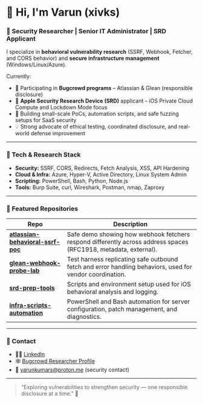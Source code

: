 # 👋 Hi, I'm Varun (xivks)

### 🧠 Security Researcher | Senior IT Administrator | SRD Applicant

I specialize in **behavioral vulnerability research** (SSRF, Webhook, Fetcher, and CORS behavior) and **secure infrastructure management** (Windows/Linux/Azure).

Currently:
- 🧩 Participating in **Bugcrowd programs** – Atlassian & Glean (responsible disclosure)
- 🍏 **Apple Security Research Device (SRD)** applicant – iOS Private Cloud Compute and Lockdown Mode focus
- 🔬 Building small-scale PoCs, automation scripts, and safe fuzzing setups for SaaS security
- 💡 Strong advocate of ethical testing, coordinated disclosure, and real-world defense improvement

---

### 🧰 Tech & Research Stack
- **Security:** SSRF, CORS, Redirects, Fetch Analysis, XSS, API Hardening  
- **Cloud & Infra:** Azure, Hyper-V, Active Directory, Linux System Admin  
- **Scripting:** PowerShell, Bash, Python, Node.js  
- **Tools:** Burp Suite, curl, Wireshark, Postman, nmap, Zaproxy

---

### 📂 Featured Repositories
| Repo | Description |
|------|--------------|
| [**atlassian-behavioral-ssrf-poc**](#) | Safe demo showing how webhook fetchers respond differently across address spaces (RFC1918, metadata, external). |
| [**glean-webhook-probe-lab**](#) | Test harness replicating safe outbound fetch and error handling behaviors, used for vendor coordination. |
| [**srd-prep-tools**](#) | Scripts and environment setup used for iOS behavioral analysis and logging. |
| [**infra-scripts-automation**](#) | PowerShell and Bash automation for server configuration, patch management, and diagnostics. |

---

### 🧩 Contact
- 🧑‍💼 [LinkedIn](https://www.linkedin.com/in/xaivks/)
- 🕸️ [Bugcrowd Researcher Profile](https://bugcrowd.com/h/xivks)
- 📧 varunkumars@proton.me (security contact)

---

> “Exploring vulnerabilities to strengthen security — one responsible disclosure at a time.” 🔐
